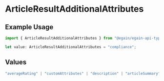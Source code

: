 # ArticleResultAdditionalAttributes

## Example Usage

```typescript
import { ArticleResultAdditionalAttributes } from "@egain/egain-api-typescript/models";

let value: ArticleResultAdditionalAttributes = "compliance";
```

## Values

```typescript
"averageRating" | "customAttributes" | "description" | "articleSummary" | "imageURL" | "isSubscribed" | "timesRated" | "topicBreadcrumb" | "ownedBy" | "ownedBy.userName" | "workflow" | "compliance" | "personalization" | "all"
```